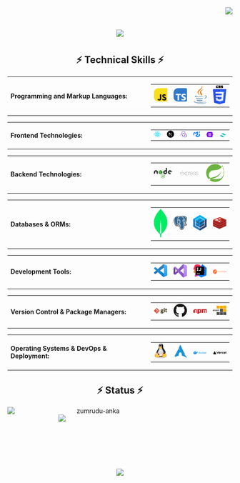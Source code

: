 <img align="right" src="https://visitor-badge.laobi.icu/badge?page_id=yavuzahmet1.yavuzahmet1">
<h1 align="center">
  <a href="https://github.com/yavuzahmet1">
    <img src="https://readme-typing-svg.herokuapp.com?size=36&center=true&multiline=true&width=500&height=100&lines=Hello%2C+There!+%F0%9F%91%8B;Happy+to+see+you+%F0%9F%98%8A">
  </a>
</h1>

<h2 align="center">⚡ Technical Skills ⚡</h2>
<table>
  <tr>
    <td width="300"><b>Programming and Markup Languages:</b></td>
    <td>
      <table><tr>
        <td><img style="border-radius: 10px; padding-right:15px" src="./images/javascript.svg" width="40"/></td>
        <td><img style="border-radius: 10px; padding-right:15px" src="./images/typescript-icon.svg" width="40"/></td>
        <td><img style="border-radius: 10px; padding-right:15px" src="./images/java.svg" width="40"/></td>
        <td><img style="border-radius: 10px; padding-right:15px" src="./images/css-3.svg" width="40"/></td>
      </tr></table>
    </td>
  </tr>
</table>

<table>
  <tr>
    <td width="300"><b>Frontend Technologies:</b></td>
    <td>
      <table><tr>
        <td><img style="border-radius: 10px; padding-right:15px" src="./images/react.svg" width="40"/></td>
        <td><img style="border-radius: 10px; padding-right:15px" src="./images/nextjs-icon.svg" width="40"/></td>
        <td><img style="border-radius: 10px; padding-right:15px" src="./images/redux.svg" width="40"/></td>
        <td><img style="border-radius: 10px; padding-right:15px" src="./images/material-ui.svg" width="40"/></td>
        <td><img style="border-radius: 10px; padding-right:15px" src="./images/bootstrap.svg" width="40"/></td>
        <td><img style="border-radius: 10px; padding-right:15px" src="./images/tailwindcss-icon.svg" width="40"/></td>
      </tr></table>
    </td>
  </tr>
</table>

<table>
  <tr>
    <td width="300"><b>Backend Technologies:</b></td>
    <td>
      <table><tr>
        <td><img style="border-radius: 10px; padding-right:15px" src="./images/nodejs.svg" width="40"/></td>
        <td><img style="border-radius: 10px; padding-right:15px" src="./images/express.svg" width="40"/></td>
        <td><img style="border-radius: 10px; padding-right:15px" src="./images/spring-icon.svg" width="40"/></td>
      </tr></table>
    </td>
  </tr>
</table>

<table>
  <tr>
    <td width="300"><b>Databases & ORMs:</b></td>
    <td>
      <table><tr>
        <td><img style="border-radius: 10px; padding-right:15px" src="./images/mongodb-icon.svg" width="40"/></td>
        <td><img style="border-radius: 10px; padding-right:15px" src="./images/postgresql.svg" width="40"/></td>
        <td><img style="border-radius: 10px; padding-right:15px" src="./images/sequelize.svg" width="40"/></td>
        <td><img style="border-radius: 10px; padding-right:15px" src="./images/redis.svg" width="40"/></td>
      </tr></table>
    </td>
  </tr>
</table>

<table>
  <tr>
    <td width="300"><b>Development Tools:</b></td>
    <td>
      <table><tr>
        <td><img style="border-radius: 10px; padding-right:15px" src="./images/visual-studio-code.svg" width="40"/></td>
        <td><img style="border-radius: 10px; padding-right:15px" src="./images/visual-studio.svg" width="40"/></td>
        <td><img style="border-radius: 10px; padding-right:15px" src="./images/intellij-idea.svg" width="40"/></td>
        <td><img style="border-radius: 10px; padding-right:15px" src="./images/postman.svg" width="40"/></td>
      </tr></table>
    </td>
  </tr>
</table>

<table>
  <tr>
    <td width="300"><b>Version Control & Package Managers:</b></td>
    <td>
      <table><tr>
        <td><img style="border-radius: 10px; padding-right:15px" src="./images/git.svg" width="40"/></td>
        <td><img style="border-radius: 10px; padding-right:15px" src="./images/github-icon.svg" width="40"/></td>
        <td><img style="border-radius: 10px; padding-right:15px" src="./images/npm.svg" width="40"/></td>
        <td><img style="border-radius: 10px; padding-right:15px" src="./images/pnpm.svg" width="40"/></td>
      </tr></table>
    </td>
  </tr>
</table>

<table>
  <tr>
    <td width="300"><b>Operating Systems & DevOps & Deployment:</b></td>
    <td>
      <table><tr>
        <td><img style="border-radius: 10px; padding-right:15px" src="./images/linux-tux.svg" width="40"/></td>
        <td><img style="border-radius: 10px; padding-right:15px" src="./images/archlinux.svg" width="40"/></td>
        <td><img style="border-radius: 10px; padding-right:15px" src="./images/docker.svg" width="40"/></td>
        <td><img style="border-radius: 10px; padding-right:15px" src="./images/vercel.svg" width="40"/></td>
      </tr></table>
    </td>
  </tr>
</table>
<h2 align="center">⚡ Status ⚡</h2>
<p align=center>
  <div align=center>
    <a href="https://github-readme-streak-stats.herokuapp.com/?user=yavuzahmet1&theme=jolly&hide_border=true" title="Open in new tab">
      <img align="left" width=390 src="https://github-readme-streak-stats.herokuapp.com/?user=yavuzahmet1&theme=jolly&hide_border=true" alt="zumrudu-anka" />
    </a>
    <a href="https://github-readme-streak-stats.herokuapp.com/?user=yavuzahmet1&theme=jolly&hide_border=true" title="Open in new tab">
      <img align="right" width=390 src="https://github-readme-stats.vercel.app/api?username=yavuzahmet1&show_icons=true&theme=jolly&hide_border=true" />
    </a>
  </div>
  <br><br><br><br><br><br><br><br>
  <div align=center>
    <a href="https://github-readme-stats.vercel.app/api/top-langs/?username=yavuzahmet1&theme=jolly&langs_count=8&layout=compact&hide_border=true" title="Open in new tab">
      <img width=390 align="center" src="https://github-readme-stats.vercel.app/api/top-langs/?username=yavuzahmet1&theme=jolly&langs_count=8&layout=compact&hide_border=true" />
    </a>
  </div>
